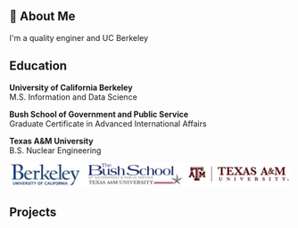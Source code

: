 ## 🚀 About Me
I'm a quality enginer and UC Berkeley 

## Education  

**University of California Berkeley**  
M.S. Information and Data Science

**Bush School of Government and Public Service**  
Graduate Certificate in Advanced International Affairs
  
**Texas A&M University**  
B.S. Nuclear Engineering  

![](logos.jpg)

## Projects

